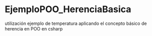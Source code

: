 # EjemploPOO_HerenciaBasica
utilización ejemplo de temperatura aplicando el concepto básico de herencia en POO en csharp
